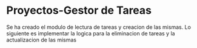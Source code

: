 # Proyectos-Gestor de Tareas 
Se ha creado el modulo de lectura de tareas y creacion de las mismas.
Lo siguiente es implementar la logica para la eliminacion de tareas y la actualizacion de las mismas